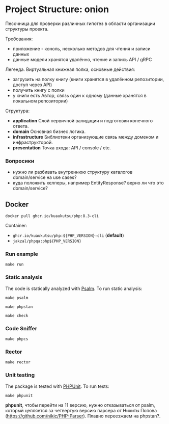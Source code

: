 # Project Structure: onion

Песочница для проверки различных гипотез в области организации структуры проекта.

Требования:
- приложение - коноль, несколько методов для чтения и записи данных
- данные модели хранятся удалённо, чтение и запись API / gRPC

Легенда. Виртуальная книжная полка, основные действия:
- загрузить на полку книгу (книги хранятся в удалённом репозитории, доступ через API)
- получить книгу с полки
- у книги есть Автор, связь один к одному (данные хранятся в локальном репозитории)

Структура:
- **application**
  Слой первичной валидации и подготовки конечного ответа.
- **domain**
  Основная бизнес логика.
- **infrastructure**
  Библиотеки организующие связь между доменом и инфраструкторой.
- **presentation**
  Точка входа: API / console / etc.

### Вопросики

- нужно ли разбивать внутреннюю структуру каталогов domain/service на use cases?
- куда положить хелперы, например EntityResponse? верно ли что это domain/service?

## Docker

```shell
docker pull ghcr.io/kuaukutsu/php:8.3-cli
```

Container:
- `ghcr.io/kuaukutsu/php:${PHP_VERSION}-cli` (**default**)
- `jakzal/phpqa:php${PHP_VERSION}`

### Run example

```shell
make run
```

### Static analysis

The code is statically analyzed with [Psalm](https://psalm.dev/). To run static analysis:

```shell
make psalm
```

```shell
make phpstan
```

```shell
make check
```

### Code Sniffer

```shell
make phpcs
```

### Rector

```shell
make rector
```

### Unit testing

The package is tested with [PHPUnit](https://phpunit.de/). To run tests:

```shell
make phpunit
```
**phpunit**, чтобы перейти на 11 версию, нужно отказываться от psalm,
который цепляется за четвертую версию парсера от Никиты Попова (https://github.com/nikic/PHP-Parser).
Плавно переезжаем на phpstan?.


